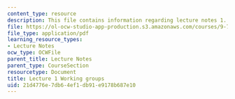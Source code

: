```yaml
---
content_type: resource
description: This file contains information regarding lecture notes 1.
file: https://ol-ocw-studio-app-production.s3.amazonaws.com/courses/9-70-social-psychology-spring-2013/21d4776e7db64ef1db91e9178b687e10_MIT9_70S13_Wrkg_grp_L1.pdf
file_type: application/pdf
learning_resource_types:
- Lecture Notes
ocw_type: OCWFile
parent_title: Lecture Notes
parent_type: CourseSection
resourcetype: Document
title: Lecture 1 Working groups
uid: 21d4776e-7db6-4ef1-db91-e9178b687e10
---
```


